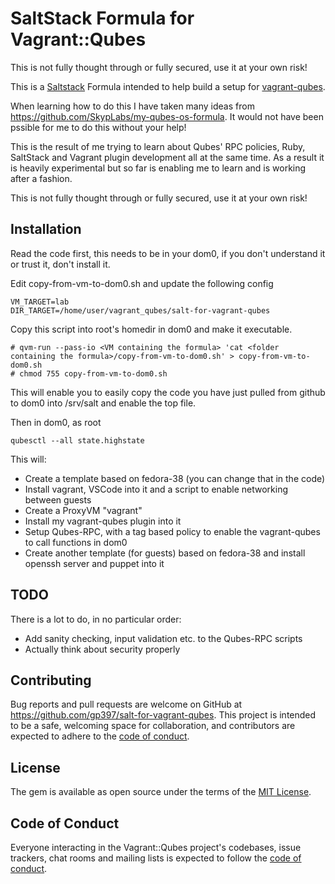 # SaltStack Formula for Vagrant::Qubes

This is not fully thought through or fully secured, use it at your own risk!

This is a [Saltstack](https://saltstack.com) Formula intended to help build a setup for [vagrant-qubes](https://github.com/gp397/vagrant-qubes).

When learning how to do this I have taken many ideas from https://github.com/SkypLabs/my-qubes-os-formula.  It would not have been pssible for me to do this without your help!

This is the result of me trying to learn about Qubes' RPC policies, Ruby, SaltStack and Vagrant plugin development all at the same time.  As a result it is heavily experimental but so far is enabling me to learn and is working after a fashion.

This is not fully thought through or fully secured, use it at your own risk!

## Installation
Read the code first, this needs to be in your dom0, if you don't understand it or trust it, don't install it.

Edit copy-from-vm-to-dom0.sh and update the following config

```
VM_TARGET=lab
DIR_TARGET=/home/user/vagrant_qubes/salt-for-vagrant-qubes
```

Copy this script into root's homedir in dom0 and make it executable.

```
# qvm-run --pass-io <VM containing the formula> 'cat <folder containing the formula>/copy-from-vm-to-dom0.sh' > copy-from-vm-to-dom0.sh
# chmod 755 copy-from-vm-to-dom0.sh
```

This will enable you to easily copy the code you have just pulled from github to dom0 into /srv/salt and enable the top file.

Then in dom0, as root

```
qubesctl --all state.highstate
```

This will:
- Create a template based on fedora-38 (you can change that in the code)
- Install vagrant, VSCode into it and a script to enable networking between guests
- Create a ProxyVM "vagrant"
- Install my vagrant-qubes plugin into it
- Setup Qubes-RPC, with a tag based policy to enable the vagrant-qubes to call functions in dom0
- Create another template (for guests) based on fedora-38 and install openssh server and puppet into it

## TODO

There is a lot to do, in no particular order:
- Add sanity checking, input validation etc. to the Qubes-RPC scripts
- Actually think about security properly

## Contributing

Bug reports and pull requests are welcome on GitHub at https://github.com/gp397/salt-for-vagrant-qubes. This project is intended to be a safe, welcoming space for collaboration, and contributors are expected to adhere to the [code of conduct](https://github.com/gp397/salt-for-vagrant-qubes/blob/master/CODE_OF_CONDUCT.md).

## License

The gem is available as open source under the terms of the [MIT License](https://opensource.org/licenses/MIT).

## Code of Conduct

Everyone interacting in the Vagrant::Qubes project's codebases, issue trackers, chat rooms and mailing lists is expected to follow the [code of conduct](https://github.com/gp397/salt-for-vagrant-qubes/blob/master/CODE_OF_CONDUCT.md).
